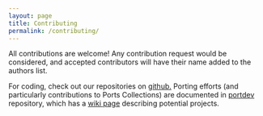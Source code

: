 ```yaml
---
layout: page
title: Contributing
permalink: /contributing/
---
```


All contributions are welcome! Any contribution request would be considered,
and accepted contributors will have their name added to the authors list.

For coding, check out our repositories on [github.][gh] Porting efforts (and
particularly contributions to Ports Collections) are documented in
[portdev][pd] repository, which has a [wiki page][contrib] describing potential
projects.

[gh]:       http://github.com/FreeWebOS
[pd]:       http://github.com/FreeWebOS/freewebos-portdev/
[contrib]:  https://github.com/FreeWebOS/freewebos-portdev/wiki/Contributing

